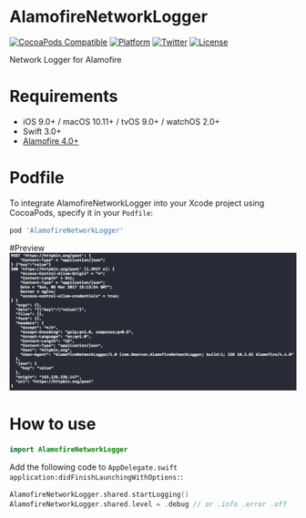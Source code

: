 # AlamofireNetworkLogger

[![CocoaPods Compatible](https://img.shields.io/cocoapods/v/AlamofireNetworkLogger.svg)](https://img.shields.io/cocoapods/v/AlamofireNetworkLogger.svg)
[![Platform](https://img.shields.io/cocoapods/p/AlamofireNetworkLogger.svg)](http://cocoadocs.org/docsets/AlamofireNetworkLogger)
[![Twitter](https://img.shields.io/badge/twitter-@DwarvenYang-blue.svg)](http://twitter.com/DwarvenYang)
[![License](https://img.shields.io/github/license/Dwarven/AlamofireNetworkLogger.svg)](https://img.shields.io/github/license/Dwarven/AlamofireNetworkLogger.svg)

Network Logger for Alamofire

# Requirements
- iOS 9.0+ / macOS 10.11+ / tvOS 9.0+ / watchOS 2.0+
- Swift 3.0+
- [Alamofire 4.0+](https://github.com/Alamofire/Alamofire)

# Podfile
To integrate AlamofireNetworkLogger into your Xcode project using CocoaPods, specify it in your `Podfile`:

```ruby
pod 'AlamofireNetworkLogger'
```
#Preview
![](https://raw.githubusercontent.com/Dwarven/AlamofireNetworkLogger/master/log.gif)

# How to use
```swift
import AlamofireNetworkLogger
```

Add the following code to `AppDelegate.swift application:didFinishLaunchingWithOptions:`:

```swift
AlamofireNetworkLogger.shared.startLogging()
AlamofireNetworkLogger.shared.level = .debug // or .info .error .off
```

